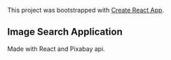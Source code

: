 This project was bootstrapped with [Create React App](https://github.com/facebook/create-react-app).

## Image Search Application

Made with React and Pixabay api.